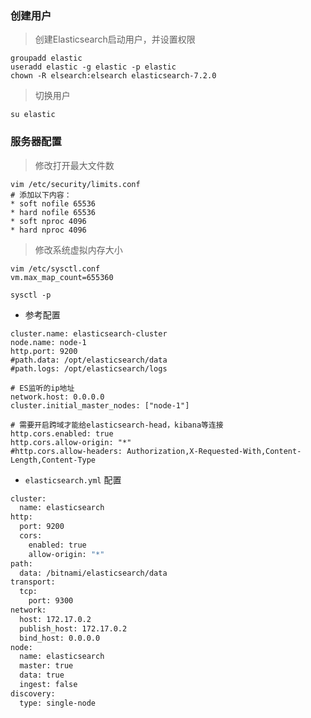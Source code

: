 ###

### 创建用户
> 创建Elasticsearch启动用户，并设置权限
```shell
groupadd elastic
useradd elastic -g elastic -p elastic
chown -R elsearch:elsearch elasticsearch-7.2.0
```
> 切换用户
```shell
su elastic
```

### 服务器配置
> 修改打开最大文件数
```shell
vim /etc/security/limits.conf
# 添加以下内容：
* soft nofile 65536
* hard nofile 65536
* soft nproc 4096
* hard nproc 4096
```
> 修改系统虚拟内存大小
```shell
vim /etc/sysctl.conf
vm.max_map_count=655360
```

```shell
sysctl -p
```
- 参考配置
```shell
cluster.name: elasticsearch-cluster
node.name: node-1
http.port: 9200
#path.data: /opt/elasticsearch/data
#path.logs: /opt/elasticsearch/logs

# ES监听的ip地址
network.host: 0.0.0.0
cluster.initial_master_nodes: ["node-1"]

# 需要开启跨域才能给elasticsearch-head，kibana等连接
http.cors.enabled: true
http.cors.allow-origin: "*"
#http.cors.allow-headers: Authorization,X-Requested-With,Content-Length,Content-Type
```

- `elasticsearch.yml` 配置
```bash
cluster:
  name: elasticsearch
http:
  port: 9200
  cors:
    enabled: true
    allow-origin: "*"
path:
  data: /bitnami/elasticsearch/data
transport:
  tcp:
    port: 9300
network:
  host: 172.17.0.2
  publish_host: 172.17.0.2
  bind_host: 0.0.0.0
node:
  name: elasticsearch
  master: true
  data: true
  ingest: false
discovery:
  type: single-node 
```